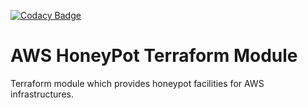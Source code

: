 [![Codacy Badge](https://api.codacy.com/project/badge/Grade/83575ee3dfe544d999bcf064fb50ab8c)](https://www.codacy.com/app/OpenDevSecOps/terraform-aws-honeypot?utm_source=github.com&amp;utm_medium=referral&amp;utm_content=opendevsecops/terraform-aws-honeypot&amp;utm_campaign=Badge_Grade)

# AWS HoneyPot Terraform Module

Terraform module which provides honeypot facilities for AWS infrastructures.
